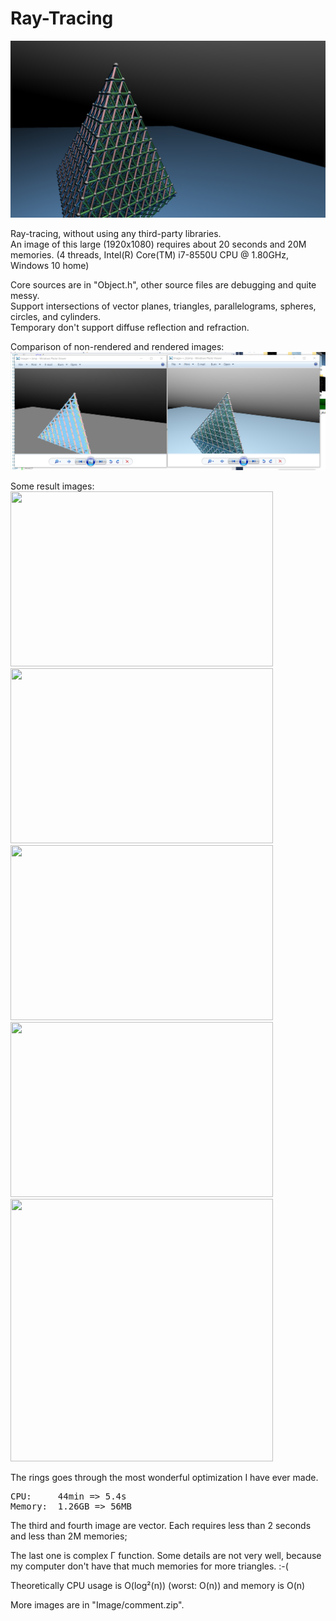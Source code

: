 # Ray-Tracing
<img src="https://raw.githubusercontent.com/Harry7557558/Ray-Tracing/master/RT005.png" alt="" />

Ray-tracing, without using any third-party libraries. <br/>
An image of this large (1920x1080) requires about 20 seconds and 20M memories. (4 threads, Intel(R) Core(TM) i7-8550U CPU @ 1.80GHz, Windows 10 home)

Core sources are in "Object.h", other source files are debugging and quite messy. <br/>
Support intersections of vector planes, triangles, parallelograms, spheres, circles, and cylinders. <br/>
Temporary don't support diffuse reflection and refraction. 

Comparison of non-rendered and rendered images: 
<img src="https://raw.githubusercontent.com/Harry7557558/Ray-Tracing/master/compare.png" alt="" />

Some result images: <br/>
<img src="https://raw.githubusercontent.com/Harry7557558/Ray-Tracing/Image/RayTracing_3.f.05%2B.png" width="420px" height="280px" alt="" />
<img src="https://raw.githubusercontent.com/Harry7557558/Ray-Tracing/Image/RayTracing_3.f.02%2B.png" width="420px" height="280px" alt="" />
<img src="https://raw.githubusercontent.com/Harry7557558/Ray-Tracing/Image/RayTracing_4.e.png" width="420px" height="280px" alt="" />
<img src="https://raw.githubusercontent.com/Harry7557558/Ray-Tracing/Image/RayTracing_5.c.png" width="420px" height="280px" alt="" />
<img src="https://raw.githubusercontent.com/Harry7557558/Ray-Tracing/Image/%CE%93.png" width="420px" height="420px" alt="" />

The rings goes through the most wonderful optimization I have ever made. <br/>
<pre>CPU:     44min => 5.4s
Memory:  1.26GB => 56MB</pre>

The third and fourth image are vector. Each requires less than 2 seconds and less than 2M memories; 

The last one is complex Γ function. Some details are not very well, because my computer don't have that much memories for more triangles.   :-(


Theoretically CPU usage is O(log²(n)) (worst: O(n)) and memory is O(n) 

More images are in "Image/comment.zip". 
